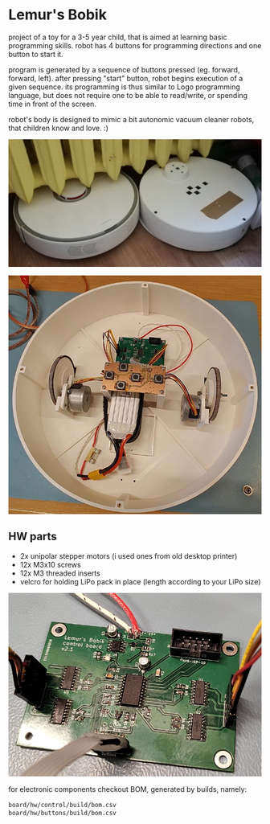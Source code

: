# Lemur's Bobik

project of a toy for a 3-5 year child, that is aimed at learning basic programming skills.
robot has 4 buttons for programming directions and one button to start it.

program is generated by a sequence of buttons pressed (eg. forward, forward, left).
after pressing "start" button, robot begins execution of a given sequence.
its programming is thus similar to Logo programming language, but does not require one to be able to read/write, or spending time in front of the screen.

robot's body is designed to mimic a bit autonomic vacuum cleaner robots, that children know and love. :)

![comparison of toy and real robot](pic/comparison.jpg)

![robot's interior](pic/inside.jpg)


## HW parts

* 2x unipolar stepper motors (i used ones from old desktop printer)
* 12x M3x10 screws
* 12x M3 threaded inserts
* velcro for holding LiPo pack in place (length according to your LiPo size)

![main control board](pic/ctrl_board.jpg)

for electronic components checkout BOM, generated by builds, namely:
```
board/hw/control/build/bom.csv
board/hw/buttons/build/bom.csv
```
